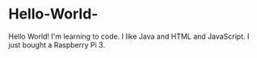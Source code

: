 # Hello-World-
Hello World!
I'm learning to code. I like Java and HTML and JavaScript. I just bought a Raspberry Pi 3.
